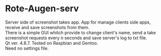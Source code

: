 # Rote-Augen-serv
Server side of screenshot takes app.
App for manage clients side apps, receive and save screenshots from them.  
There is a simple GUI whitch provide to change client's name, send a take screenshot requests every n seconds and save server's log to txt file.  
Qt ver. 4.8.7. Tested on Raspbian and Gentoo.  
Need no settings file.
